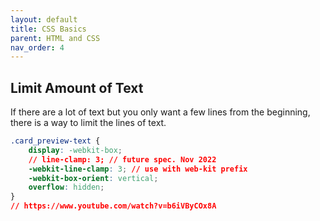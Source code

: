 ```yaml
---
layout: default
title: CSS Basics
parent: HTML and CSS
nav_order: 4
---
```


## Limit Amount of Text
If there are a lot of text but you only want a few lines from the beginning, there is a way to limit the lines of text.

```css
.card_preview-text {
    display: -webkit-box;
    // line-clamp: 3; // future spec. Nov 2022
    -webkit-line-clamp: 3; // use with web-kit prefix
    -webkit-box-orient: vertical;
    overflow: hidden;
}
// https://www.youtube.com/watch?v=b6iVByCOx8A
```
